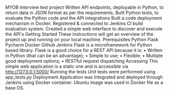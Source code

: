 MYOB interview test project
Written API endpoints, deployable in Python, to return data in JSON format as per the requirements,
Built Python tests, to evaluate the Python code and the API integrations
Built a code deployment mechanism in Docker.
Registered & connected to Jenkins CI build evaluation system. 
Created a simple web interface to discover and execute the API's
Getting Started
These instructions will get an overview of the project up and running on your local machine. 
Prerequisites
Python
Flask
Pycharm
Docker
Github
Jenkins
Flask is a microframework for Python based library.
Flask is a good choice for a REST API because it is:
•	Written in Python (that can be an advantage);
•	Simple to use;
•	Flexible;
•	Multiple good deployment options;
•	RESTful request dispatching
Accessing
This simple web application is a static one and is accessible via http://127.0.0.1:5000/
Running the tests
Unit tests were performed using app_tests.py 
Deployment
Application was Integrated and deployed through Jenkins using Docker container.
Ubuntu image was used in Docker file as a base OS.
